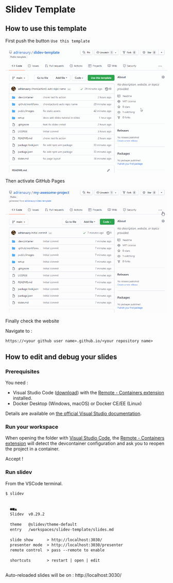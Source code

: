 # Slidev Template

## How to use this template

First push the button `Use this template`

![Use this template](public/images/demo.gif)

Then activate GitHub Pages

![Activate GitHub Pages](public/images/demo2.gif)

Finally check the website

Navigate to :

```
https://<your github user name>.github.io/<your repository name>
```

## How to edit and debug your slides

### Prerequisites

You need :

- Visual Studio Code ([download](https://code.visualstudio.com/)) with the [Remote - Containers extension](https://marketplace.visualstudio.com/items?itemName=ms-vscode-remote.remote-containers) installed.
- Docker Desktop (Windows, macOS) or Docker CE/EE (Linux)

Details are available on [the official Visual Studio documentation](https://code.visualstudio.com/docs/remote/containers#_getting-started).

### Run your workspace

When opening the folder with [Visual Studio Code](https://code.visualstudio.com/), the [Remote - Containers extension](https://marketplace.visualstudio.com/items?itemName=ms-vscode-remote.remote-containers) will detect the devcontainer configuration and ask you to reopen the project in a container.

Accept !

### Run slidev

From the VSCode terminal.

```console
$ slidev


  ●■▲
  Slidev  v0.29.2 

  theme   @slidev/theme-default
  entry   /workspaces/slidev-template/slides.md

  slide show      > http://localhost:3030/
  presenter mode  > http://localhost:3030/presenter
  remote control  > pass --remote to enable

  shortcuts       > restart | open | edit


```

Auto-reloaded slides will be on : http://localhost:3030/
